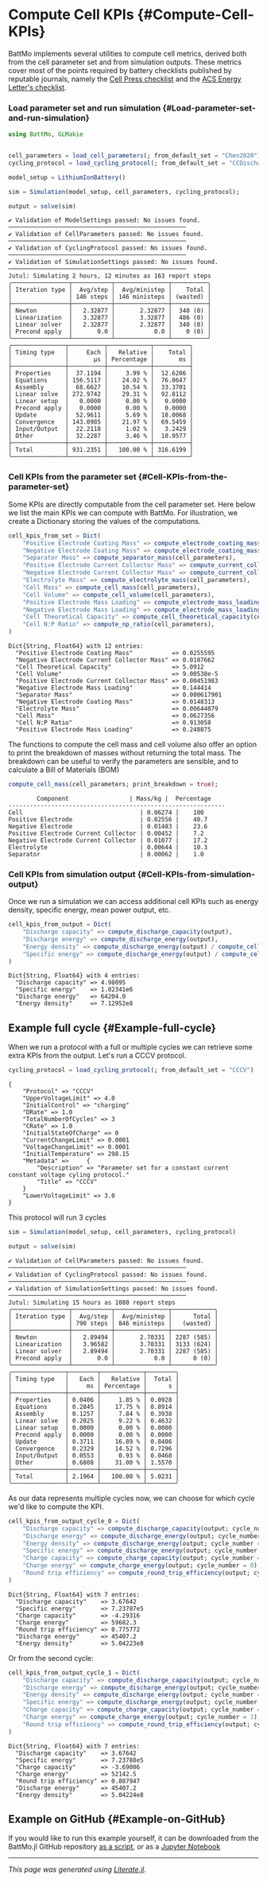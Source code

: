 


# Compute Cell KPIs {#Compute-Cell-KPIs}

BattMo implements several utilities to compute cell metrics, derived both from the cell parameter set and from simulation outputs. These metrics cover most of the points required by battery checklists published by reputable journals, namely the [Cell Press checklist](https://doi.org/10.1016/j.joule.2020.12.026) and the [ACS Energy Letter&#39;s checklist](https://doi.org/10.1021/acsenergylett.1c00870).

### Load parameter set and run simulation {#Load-parameter-set-and-run-simulation}

```julia
using BattMo, GLMakie


cell_parameters = load_cell_parameters(; from_default_set = "Chen2020")
cycling_protocol = load_cycling_protocol(; from_default_set = "CCDischarge")

model_setup = LithiumIonBattery()

sim = Simulation(model_setup, cell_parameters, cycling_protocol);

output = solve(sim)
```


```
✔️ Validation of ModelSettings passed: No issues found.
──────────────────────────────────────────────────
✔️ Validation of CellParameters passed: No issues found.
──────────────────────────────────────────────────
✔️ Validation of CyclingProtocol passed: No issues found.
──────────────────────────────────────────────────
✔️ Validation of SimulationSettings passed: No issues found.
──────────────────────────────────────────────────
Jutul: Simulating 2 hours, 12 minutes as 163 report steps
╭────────────────┬───────────┬───────────────┬──────────╮
│ Iteration type │  Avg/step │  Avg/ministep │    Total │
│                │ 146 steps │ 146 ministeps │ (wasted) │
├────────────────┼───────────┼───────────────┼──────────┤
│ Newton         │   2.32877 │       2.32877 │  340 (0) │
│ Linearization  │   3.32877 │       3.32877 │  486 (0) │
│ Linear solver  │   2.32877 │       2.32877 │  340 (0) │
│ Precond apply  │       0.0 │           0.0 │    0 (0) │
╰────────────────┴───────────┴───────────────┴──────────╯
╭───────────────┬──────────┬────────────┬──────────╮
│ Timing type   │     Each │   Relative │    Total │
│               │       μs │ Percentage │       ms │
├───────────────┼──────────┼────────────┼──────────┤
│ Properties    │  37.1194 │     3.99 % │  12.6206 │
│ Equations     │ 156.5117 │    24.02 % │  76.0647 │
│ Assembly      │  68.6627 │    10.54 % │  33.3701 │
│ Linear solve  │ 272.9742 │    29.31 % │  92.8112 │
│ Linear setup  │   0.0000 │     0.00 % │   0.0000 │
│ Precond apply │   0.0000 │     0.00 % │   0.0000 │
│ Update        │  52.9611 │     5.69 % │  18.0068 │
│ Convergence   │ 143.0985 │    21.97 % │  69.5459 │
│ Input/Output  │  22.2118 │     1.02 % │   3.2429 │
│ Other         │  32.2287 │     3.46 % │  10.9577 │
├───────────────┼──────────┼────────────┼──────────┤
│ Total         │ 931.2351 │   100.00 % │ 316.6199 │
╰───────────────┴──────────┴────────────┴──────────╯
```


### Cell KPIs from the parameter set {#Cell-KPIs-from-the-parameter-set}

Some KPIs are directly computable from the cell parameter set. Here below we list the main KPIs we can compute with BattMo. For illustration, we create a Dictionary storing the values of the computations.

```julia
cell_kpis_from_set = Dict(
	"Positive Electrode Coating Mass" => compute_electrode_coating_mass(cell_parameters, "PositiveElectrode"),
	"Negative Electrode Coating Mass" => compute_electrode_coating_mass(cell_parameters, "NegativeElectrode"),
	"Separator Mass" => compute_separator_mass(cell_parameters),
	"Positive Electrode Current Collector Mass" => compute_current_collector_mass(cell_parameters, "PositiveElectrode"),
	"Negative Electrode Current Collector Mass" => compute_current_collector_mass(cell_parameters, "NegativeElectrode"),
	"Electrolyte Mass" => compute_electrolyte_mass(cell_parameters),
	"Cell Mass" => compute_cell_mass(cell_parameters),
	"Cell Volume" => compute_cell_volume(cell_parameters),
	"Positive Electrode Mass Loading" => compute_electrode_mass_loading(cell_parameters, "PositiveElectrode"),
	"Negative Electrode Mass Loading" => compute_electrode_mass_loading(cell_parameters, "NegativeElectrode"),
	"Cell Theoretical Capacity" => compute_cell_theoretical_capacity(cell_parameters),
	"Cell N:P Ratio" => compute_np_ratio(cell_parameters),
)
```


```
Dict{String, Float64} with 12 entries:
  "Positive Electrode Coating Mass"           => 0.0255595
  "Negative Electrode Current Collector Mass" => 0.0107662
  "Cell Theoretical Capacity"                 => 5.0912
  "Cell Volume"                               => 9.00538e-5
  "Positive Electrode Current Collector Mass" => 0.00451983
  "Negative Electrode Mass Loading"           => 0.144414
  "Separator Mass"                            => 0.000617901
  "Negative Electrode Coating Mass"           => 0.0148313
  "Electrolyte Mass"                          => 0.00644079
  "Cell Mass"                                 => 0.0627356
  "Cell N:P Ratio"                            => 0.913058
  "Positive Electrode Mass Loading"           => 0.248875
```


The functions to compute the cell mass and cell volume also offer an option to print the breakdown of masses without returning the total mass. The breakdown can be useful to verify the parameters are sensible, and to calculate a Bill of Materials (BOM)

```julia
compute_cell_mass(cell_parameters; print_breakdown = true);
```


```
		Component                 | Mass/kg |  Percentage
-------------------------------------------------------------
Cell                                 | 0.06274 |    100
Positive Electrode                   | 0.02556 |    40.7
Negative Electrode                   | 0.01483 |    23.6
Positive Electrode Current Collector | 0.00452 |    7.2
Negative Electrode Current Collector | 0.01077 |    17.2
Electrolyte                          | 0.00644 |    10.3
Separator                            | 0.00062 |    1.0
```


### Cell KPIs from simulation output {#Cell-KPIs-from-simulation-output}

Once we run a simulation we can access additional cell KPIs such as energy density, specific energy, mean power output, etc.

```julia
cell_kpis_from_output = Dict(
	"Discharge capacity" => compute_discharge_capacity(output),
	"Discharge energy" => compute_discharge_energy(output),
	"Energy density" => compute_discharge_energy(output) / compute_cell_volume(cell_parameters),
	"Specific energy" => compute_discharge_energy(output) / compute_cell_mass(cell_parameters),
)
```


```
Dict{String, Float64} with 4 entries:
  "Discharge capacity" => 4.98095
  "Specific energy"    => 1.02341e6
  "Discharge energy"   => 64204.0
  "Energy density"     => 7.12952e8
```


## Example full cycle {#Example-full-cycle}

When we run a protocol with a full or multiple cycles we can retrieve some extra KPIs from the output. Let&#39;s run a CCCV protocol.

```julia
cycling_protocol = load_cycling_protocol(; from_default_set = "CCCV")
```


```
{
    "Protocol" => "CCCV"
    "UpperVoltageLimit" => 4.0
    "InitialControl" => "charging"
    "DRate" => 1.0
    "TotalNumberOfCycles" => 3
    "CRate" => 1.0
    "InitialStateOfCharge" => 0
    "CurrentChangeLimit" => 0.0001
    "VoltageChangeLimit" => 0.0001
    "InitialTemperature" => 298.15
    "Metadata" =>     {
        "Description" => "Parameter set for a constant current constant voltage cyling protocol."
        "Title" => "CCCV"
    }
    "LowerVoltageLimit" => 3.0
}
```


This protocol will run 3 cycles

```julia
sim = Simulation(model_setup, cell_parameters, cycling_protocol)

output = solve(sim)
```


```
✔️ Validation of CellParameters passed: No issues found.
──────────────────────────────────────────────────
✔️ Validation of CyclingProtocol passed: No issues found.
──────────────────────────────────────────────────
✔️ Validation of SimulationSettings passed: No issues found.
──────────────────────────────────────────────────
Jutul: Simulating 15 hours as 1080 report steps
╭────────────────┬───────────┬───────────────┬────────────╮
│ Iteration type │  Avg/step │  Avg/ministep │      Total │
│                │ 790 steps │ 846 ministeps │   (wasted) │
├────────────────┼───────────┼───────────────┼────────────┤
│ Newton         │   2.89494 │       2.70331 │ 2287 (585) │
│ Linearization  │   3.96582 │       3.70331 │ 3133 (624) │
│ Linear solver  │   2.89494 │       2.70331 │ 2287 (585) │
│ Precond apply  │       0.0 │           0.0 │      0 (0) │
╰────────────────┴───────────┴───────────────┴────────────╯
╭───────────────┬────────┬────────────┬────────╮
│ Timing type   │   Each │   Relative │  Total │
│               │     ms │ Percentage │      s │
├───────────────┼────────┼────────────┼────────┤
│ Properties    │ 0.0406 │     1.85 % │ 0.0928 │
│ Equations     │ 0.2845 │    17.75 % │ 0.8914 │
│ Assembly      │ 0.1257 │     7.84 % │ 0.3938 │
│ Linear solve  │ 0.2025 │     9.22 % │ 0.4632 │
│ Linear setup  │ 0.0000 │     0.00 % │ 0.0000 │
│ Precond apply │ 0.0000 │     0.00 % │ 0.0000 │
│ Update        │ 0.3711 │    16.89 % │ 0.8486 │
│ Convergence   │ 0.2329 │    14.52 % │ 0.7296 │
│ Input/Output  │ 0.0553 │     0.93 % │ 0.0468 │
│ Other         │ 0.6808 │    31.00 % │ 1.5570 │
├───────────────┼────────┼────────────┼────────┤
│ Total         │ 2.1964 │   100.00 % │ 5.0231 │
╰───────────────┴────────┴────────────┴────────╯
```


As our data represents multiple cycles now, we can choose for which cycle we&#39;d like to compute the KPI.

```julia
cell_kpis_from_output_cycle_0 = Dict(
	"Discharge capacity" => compute_discharge_capacity(output; cycle_number = 0),
	"Discharge energy" => compute_discharge_energy(output; cycle_number = 0),
	"Energy density" => compute_discharge_energy(output; cycle_number = 0) / compute_cell_volume(cell_parameters),
	"Specific energy" => compute_discharge_energy(output; cycle_number = 0) / compute_cell_mass(cell_parameters),
	"Charge capacity" => compute_charge_capacity(output; cycle_number = 0),
	"Charge energy" => compute_charge_energy(output; cycle_number = 0),
	"Round trip efficiency" => compute_round_trip_efficiency(output; cycle_number = 0),
)
```


```
Dict{String, Float64} with 7 entries:
  "Discharge capacity"    => 3.67642
  "Specific energy"       => 7.23787e5
  "Charge capacity"       => -4.29316
  "Charge energy"         => 59682.3
  "Round trip efficiency" => 0.775772
  "Discharge energy"      => 45407.2
  "Energy density"        => 5.04223e8
```


Or from the second cycle:

```julia
cell_kpis_from_output_cycle_1 = Dict(
	"Discharge capacity" => compute_discharge_capacity(output; cycle_number = 1),
	"Discharge energy" => compute_discharge_energy(output; cycle_number = 1),
	"Energy density" => compute_discharge_energy(output; cycle_number = 1) / compute_cell_volume(cell_parameters),
	"Specific energy" => compute_discharge_energy(output; cycle_number = 1) / compute_cell_mass(cell_parameters),
	"Charge capacity" => compute_charge_capacity(output; cycle_number = 1),
	"Charge energy" => compute_charge_energy(output; cycle_number = 1),
	"Round trip efficiency" => compute_round_trip_efficiency(output; cycle_number = 1),
)
```


```
Dict{String, Float64} with 7 entries:
  "Discharge capacity"    => 3.67642
  "Specific energy"       => 7.23788e5
  "Charge capacity"       => -3.69006
  "Charge energy"         => 52142.5
  "Round trip efficiency" => 0.887947
  "Discharge energy"      => 45407.2
  "Energy density"        => 5.04224e8
```


## Example on GitHub {#Example-on-GitHub}

If you would like to run this example yourself, it can be downloaded from the BattMo.jl GitHub repository [as a script](https://github.com/BattMoTeam/BattMo.jl/blob/main/examples/8_compute_cell_kpis.jl), or as a [Jupyter Notebook](https://github.com/BattMoTeam/BattMo.jl/blob/gh-pages/dev/final_site/notebooks/8_compute_cell_kpis.ipynb)


---


_This page was generated using [Literate.jl](https://github.com/fredrikekre/Literate.jl)._
